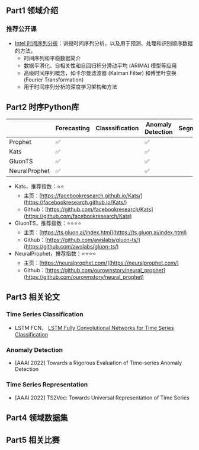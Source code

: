 <!-- 时间序列 -->
<!-- 本文整理了时间序列的知识点 -->
<!-- 2022-01-08 -->
<!-- <a target="_blank" href="https://www.zhihu.com/people/finlayliu">阿水</a>, <a target="_blank" href="https://www.zhihu.com/people/wang-he-13-93">鱼遇雨欲语与余</a>-->
<!--  -->


## Part1 领域介绍


### 推荐公开课

- [Intel 时间序列分析](https://www.intel.cn/content/www/cn/zh/developer/learn/course-time-series-analysis.html)：讲授时间序列分析，以及用于预测、处理和识别顺序数据的方法。
    - 时间序列和平稳数据简介
    - 数据平滑化、自相关性和自回归积分滑动平均 (ARIMA) 模型等应用
    - 高级时间序列概念，如卡尔曼滤波器 (Kalman Filter) 和傅里叶变换 (Fourier Transformation)
    - 用于时间序列分析的深度学习架构和方法


## Part2 时序Python库

|         | Forecasting | Classsification | Anomaly Detection | Segmentation | TSFeature |
| ------- | ----------- | --------------- | ----------------- | ------------ | ------------ |
| Prophet | ✅           |                 | ✅                 |              |              |
| Kats    | ✅           |                 | ✅                 |              | ✅            |
| GluonTS    | ✅           |                 | ✅                 |              | ✅            |
| NeuralProphet    | ✅           |                 | ✅                 |              | ✅            |



- Kats，推荐指数：⭐⭐
    - 主页：[https://facebookresearch.github.io/Kats/](https://facebookresearch.github.io/Kats/)
    - Github：[https://github.com/facebookresearch/Kats](https://github.com/facebookresearch/Kats)
    <!-- - 功能：
    - 模型： -->
- GluonTS，推荐指数：⭐⭐⭐⭐
    - 主页：[https://ts.gluon.ai/index.html](https://ts.gluon.ai/index.html)
    - Github：[https://github.com/awslabs/gluon-ts/](https://github.com/awslabs/gluon-ts/)
- NeuralProphet，推荐指数：⭐⭐⭐⭐
    - 主页：[https://neuralprophet.com/](https://neuralprophet.com/)
    - Github：[https://github.com/ourownstory/neural_prophet](https://github.com/ourownstory/neural_prophet)

## Part3 相关论文

### Time Series Classification

- LSTM FCN， [LSTM Fully Convolutional Networks for Time Series Classification](https://arxiv.org/pdf/1709.05206v1.pdf)

### Anomaly Detection

- [AAAI 2022] Towards a Rigorous Evaluation of Time-series Anomaly Detection

### Time Series Representation

- [AAAI 2022] TS2Vec: Towards Universal Representation of Time Series

## Part4 领域数据集

## Part5 相关比赛